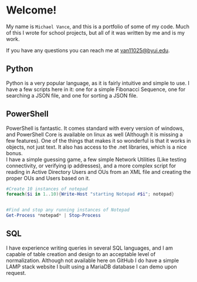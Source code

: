 # Welcome!
My name is `Michael Vance`, and this is a portfolio of some of my code. Much of this I wrote for school projects, but all of it was written by me and is my work.  
  
If you have any questions you can reach me at van11025@byui.edu.
## Python 
 
Python is a very popular language, as it is fairly intuitive and simple to use. I have a few scripts here in it: one for a simple Fibonacci Sequence, one for searching a JSON file, and one for sorting a JSON file.
## PowerShell
PowerShell is fantastic. It comes standard with every version of windows, and PowerShell Core is available on linux as well (Although it is missing a few features). One of the things that makes it so wonderful is that it works in objects, not just text. It also has access to the .net libraries, which is a nice bonus.  
I have a simple guessing game, a few simple Network Utilities (Like testing connectivity, or verifying ip addresses), and a more complex script for reading in Active Directory Users and OUs from an XML file and creating the proper OUs and Users based on it.
```powershell
#Create 10 instances of notepad
foreach($i in 1..10){Write-Host "starting Notepad #$i"; notepad}


#Find and stop any running instances of Notepad
Get-Process *notepad* | Stop-Process
```
## SQL
I have experience writing queries in several SQL languages, and I am capable of table creation and design to an acceptable level of normalization. Although not available here on GitHub I do have a simple LAMP stack website I built using a MariaDB database I can demo upon request.